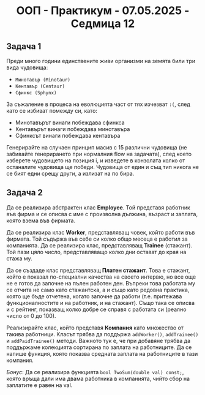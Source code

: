 <h1 align="center">ООП - Практикум - 07.05.2025 - Седмица 12</h1>

## Задача 1
Преди много години единствените живи организми на земята били три вида чудовища:
- ```Минотавър (Minotaur)```
- ```Кентавър (Centaur)```
- ```Сфинкс (Sphynx)```

За съжаление в процеса на еволюцията част от тях изчезват `:(`, след като се избиват помежду си, като:
- Минотавърът винаги побеждава сфинкса
- Кентавърът винаги побеждава минотавъра
- Сфинксът винаги побеждава кентавъра

Генерирайте на случаен принцип масив с 15 различни чудовища (не забивайте генерирането при нормалния flow на задачата), след което изберете чудовището на позиция i, и изведете в конзолата колко от останалите чудовища ще победи. 
Чудовища от един и същ тип никога не се бият едни срещу други, а излизат на по бира.

## Задача 2
Да се реализира абстрактен клас **Employee**. Той представя работник във фирма и се описва с име с произволна дължина, възраст и заплата, която взема във фирмата. 

Да се реализира клас **Worker**, представляващ човек, който работи във фирмата. Той съдържа във себе си колко общо месеца е работил за компанията. Да се реализира клас, представляващ **Trainee** (стажант). Той пази цяло число, представляващо колко дни остават до края на стажа му. 

Да се създаде клас представляващ **Платен стажант**. Това е стажант, който е показал по-специални качества на своето интервю, но все още не е готов да започне на пълен работен ден. Въпреки това работата му се отчита не само като стажантска, а и също като редовна практика, която ще бъде отчетена, когато започне да работи (т.е. притежава функционалностите и на работник, и на стажант). Също така се описва и с рейтинг, показващ колко добре се справя с работата си (реално число от 0 до 100). 

Реализирайте клас, който представя **Компания** като множество от такива работници. Класът трябва да поддържа `addWorker()`, `addTrainee()` и `addPaidTrainee()` методи. Важното тук е, че при добавяне трябва да поддържаме колекцията сортирана по заплата на работниците. Да се напише функция, която показва средната заплата на работниците в тази компания. 

*Бонус*: Да се реализира функцията `bool TwoSum(double val) const;`, която връща дали има двама работника в компанията, чийто сбор на заплатите е равен на val.
